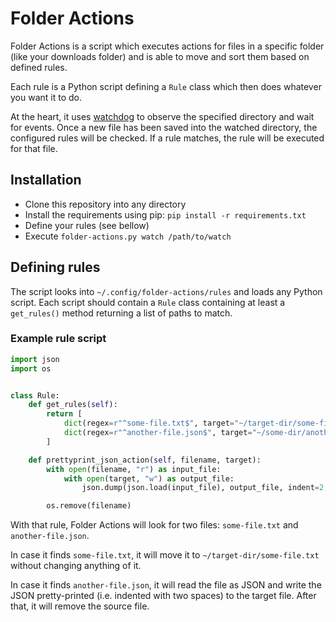 # Folder Actions

Folder Actions is a script which executes actions for files in a specific folder (like your downloads folder) and is able to move and sort them based on defined rules.

Each rule is a Python script defining a `Rule` class which then does whatever you want it to do.

At the heart, it uses [watchdog](https://pypi.org/project/watchdog/) to observe the specified directory and wait for events. Once a new file has been saved into the watched directory, the configured rules will be checked. If a rule matches, the rule will be executed for that file.

## Installation

* Clone this repository into any directory
* Install the requirements using pip: `pip install -r requirements.txt`
* Define your rules (see bellow)
* Execute `folder-actions.py watch /path/to/watch`

## Defining rules

The script looks into `~/.config/folder-actions/rules` and loads any Python script. Each script should contain a `Rule` class containing at least a `get_rules()` method returning a list of paths to match.

### Example rule script

```python
import json
import os


class Rule:
    def get_rules(self):
        return [
            dict(regex=r"^some-file.txt$", target="~/target-dir/some-file.txt"),
            dict(regex=r"^another-file.json$", target="~/some-dir/another-file.json", action=self.prettyprint_json_action)
        ]

    def prettyprint_json_action(self, filename, target):
        with open(filename, "r") as input_file:
            with open(target, "w") as output_file:
                json.dump(json.load(input_file), output_file, indent=2, sort_keys=True)

        os.remove(filename)
```

With that rule, Folder Actions will look for two files: `some-file.txt` and `another-file.json`.

In case it finds `some-file.txt`, it will move it to `~/target-dir/some-file.txt` without changing anything of it.

In case it finds `another-file.json`, it will read the file as JSON and write the JSON pretty-printed (i.e. indented with two spaces) to the target file. After that, it will remove the source file.